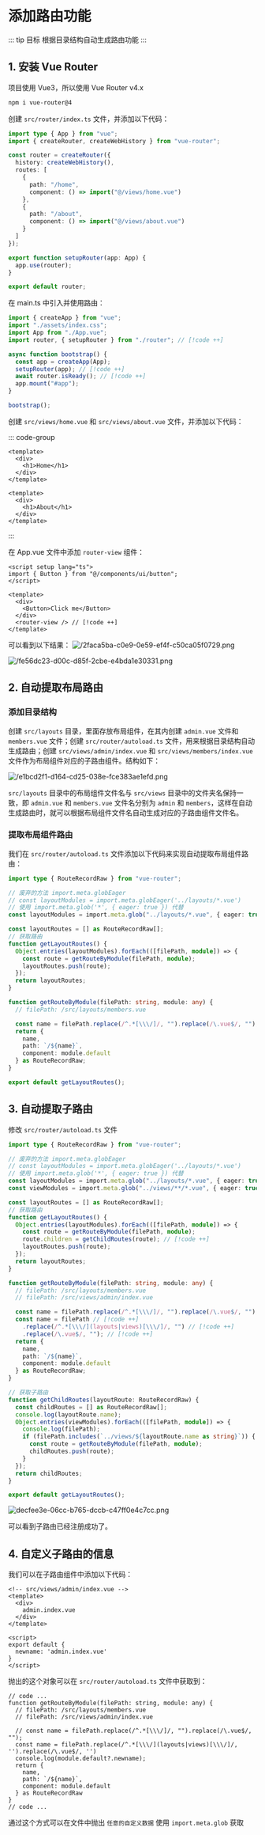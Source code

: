 # 添加路由功能

<article-info/>

<link-tag :linkList="[{ linkType: 'vue', linkText:'Vue Router',linkUrl:'https://router.vuejs.org/'}]" />

::: tip 目标
根据目录结构自动生成路由功能
:::

## 1. 安装 Vue Router

项目使用 Vue3，所以使用 Vue Router v4.x

```bash
npm i vue-router@4
```

创建 `src/router/index.ts` 文件，并添加以下代码：

```ts
import type { App } from "vue";
import { createRouter, createWebHistory } from "vue-router";

const router = createRouter({
  history: createWebHistory(),
  routes: [
    {
      path: "/home",
      component: () => import("@/views/home.vue")
    },
    {
      path: "/about",
      component: () => import("@/views/about.vue")
    }
  ]
});

export function setupRouter(app: App) {
  app.use(router);
}

export default router;
```

在 main.ts 中引入并使用路由：

```ts
import { createApp } from "vue";
import "./assets/index.css";
import App from "./App.vue";
import router, { setupRouter } from "./router"; // [!code ++]

async function bootstrap() {
  const app = createApp(App);
  setupRouter(app); // [!code ++]
  await router.isReady(); // [!code ++]
  app.mount("#app");
}

bootstrap();
```

创建 `src/views/home.vue` 和 `src/views/about.vue` 文件，并添加以下代码：

::: code-group

```vue [src/views/home.vue]
<template>
  <div>
    <h1>Home</h1>
  </div>
</template>
```

```vue [src/views/about.vue]
<template>
  <div>
    <h1>About</h1>
  </div>
</template>
```

:::

在 App.vue 文件中添加 `router-view` 组件：

```vue
<script setup lang="ts">
import { Button } from "@/components/ui/button";
</script>

<template>
  <div>
    <Button>Click me</Button>
  </div>
  <router-view /> // [!code ++]
</template>
```

可以看到以下结果：
![/2faca5ba-c0e9-0e59-ef4f-c50ca05f0729.png](/2faca5ba-c0e9-0e59-ef4f-c50ca05f0729.png)

![/fe56dc23-d00c-d85f-2cbe-e4bda1e30331.png](/fe56dc23-d00c-d85f-2cbe-e4bda1e30331.png)

## 2. 自动提取布局路由

### 添加目录结构

创建 `src/layouts` 目录，里面存放布局组件，在其内创建 `admin.vue` 文件和 `members.vue` 文件；创建 `src/router/autoload.ts` 文件，用来根据目录结构自动生成路由；创建 `src/views/admin/index.vue` 和 `src/views/members/index.vue` 文件作为布局组件对应的子路由组件。结构如下：

![/e1bcd2f1-d164-cd25-038e-fce383ae1efd.png](/e1bcd2f1-d164-cd25-038e-fce383ae1efd.png)

`src/layouts` 目录中的布局组件文件名与 `src/views` 目录中的文件夹名保持一致，即 `admin.vue` 和 `members.vue` 文件名分别为 `admin` 和 `members`，这样在自动生成路由时，就可以根据布局组件文件名自动生成对应的子路由组件文件名。

### 提取布局组件路由

我们在 `src/router/autoload.ts` 文件添加以下代码来实现自动提取布局组件路由：

```ts
import type { RouteRecordRaw } from "vue-router";

// 废弃的方法 import.meta.globEager
// const layoutModules = import.meta.globEager('../layouts/*.vue')
// 使用 import.meta.glob('*', { eager: true }) 代替
const layoutModules = import.meta.glob("../layouts/*.vue", { eager: true });

const layoutRoutes = [] as RouteRecordRaw[];
// 获取路由
function getLayoutRoutes() {
  Object.entries(layoutModules).forEach(([filePath, module]) => {
    const route = getRouteByModule(filePath, module);
    layoutRoutes.push(route);
  });
  return layoutRoutes;
}

function getRouteByModule(filePath: string, module: any) {
  // filePath: /src/layouts/members.vue

  const name = filePath.replace(/^.*[\\\/]/, "").replace(/\.vue$/, "");
  return {
    name,
    path: `/${name}`,
    component: module.default
  } as RouteRecordRaw;
}

export default getLayoutRoutes();
```

## 3. 自动提取子路由

修改 `src/router/autoload.ts` 文件

```ts
import type { RouteRecordRaw } from "vue-router";

// 废弃的方法 import.meta.globEager
// const layoutModules = import.meta.globEager('../layouts/*.vue')
// 使用 import.meta.glob('*', { eager: true }) 代替
const layoutModules = import.meta.glob("../layouts/*.vue", { eager: true });
const viewModules = import.meta.glob("../views/**/*.vue", { eager: true }); // [!code ++]

const layoutRoutes = [] as RouteRecordRaw[];
// 获取路由
function getLayoutRoutes() {
  Object.entries(layoutModules).forEach(([filePath, module]) => {
    const route = getRouteByModule(filePath, module);
    route.children = getChildRoutes(route); // [!code ++]
    layoutRoutes.push(route);
  });
  return layoutRoutes;
}

function getRouteByModule(filePath: string, module: any) {
  // filePath: /src/layouts/members.vue
  // filePath: /src/views/admin/index.vue

  const name = filePath.replace(/^.*[\\\/]/, "").replace(/\.vue$/, ""); // [!code --]
  const name = filePath // [!code ++]
    .replace(/^.*[\\\/](layouts|views)[\\\/]/, "") // [!code ++]
    .replace(/\.vue$/, ""); // [!code ++]
  return {
    name,
    path: `/${name}`,
    component: module.default
  } as RouteRecordRaw;
}

// 获取子路由
function getChildRoutes(layoutRoute: RouteRecordRaw) {
  const childRoutes = [] as RouteRecordRaw[];
  console.log(layoutRoute.name);
  Object.entries(viewModules).forEach(([filePath, module]) => {
    console.log(filePath);
    if (filePath.includes(`../views/${layoutRoute.name as string}`)) {
      const route = getRouteByModule(filePath, module);
      childRoutes.push(route);
    }
  });
  return childRoutes;
}

export default getLayoutRoutes();
```

![decfee3e-06cc-b765-dccb-c47ff0e4c7cc.png](/decfee3e-06cc-b765-dccb-c47ff0e4c7cc.png)

可以看到子路由已经注册成功了。

## 4. 自定义子路由的信息

我们可以在子路由组件中添加以下代码：

```vue{8-12}
<!-- src/views/admin/index.vue -->
<template>
  <div>
    admin.index.vue
  </div>
</template>

<script>
export default {
  newname: 'admin.index.vue'
}
</script>
```

抛出的这个对象可以在 `src/router/autoload.ts` 文件中获取到：

```ts{8}
// code ...
function getRouteByModule(filePath: string, module: any) {
  // filePath: /src/layouts/members.vue
  // filePath: /src/views/admin/index.vue

  // const name = filePath.replace(/^.*[\\\/]/, "").replace(/\.vue$/, "");
  const name = filePath.replace(/^.*[\\\/](layouts|views)[\\\/]/, '').replace(/\.vue$/, '')
  console.log(module.default?.newname);
  return {
    name,
    path: `/${name}`,
    component: module.default
  } as RouteRecordRaw
}
// code ...
```

通过这个方式可以在文件中抛出 `任意的自定义数据` 使用 `import.meta.glob` 获取
